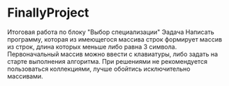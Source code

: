 # FinallyProject
Итоговая работа по блоку "Выбор специализации"
Эадача
Написать программу, которая из имеющегося массива строк формирует массив из строк, длина которых меньше
либо равна 3 символа. Первоначальный массив можно ввести с клавиатуры, либо задать на старте выполнения алгоритма. При решениями не рекомендуется пользоваться коллекциями, лучше обойтись исключительно массивами.

